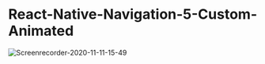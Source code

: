 # React-Native-Navigation-5-Custom-Animated

![Screenrecorder-2020-11-11-15-49](https://user-images.githubusercontent.com/35971592/98814325-9285ac80-2436-11eb-91f2-6e8db823aa78.gif)
